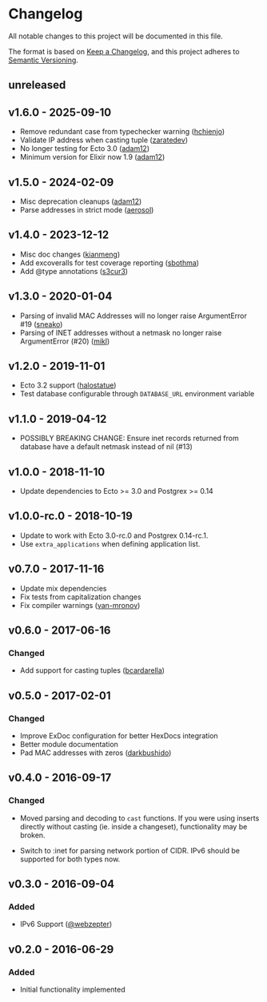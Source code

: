 # Changelog

All notable changes to this project will be documented in this file.

The format is based on [Keep a Changelog](https://keepachangelog.com/en/1.0.0/),
and this project adheres to [Semantic Versioning](https://semver.org/spec/v2.0.0.html).

## unreleased


## v1.6.0 - 2025-09-10

- Remove redundant case from typechecker warning ([hchienjo](https://github.com/hchienjo))
- Validate IP address when casting tuple ([zaratedev](https://github.com/zaratedev))
- No longer testing for Ecto 3.0 ([adam12](https://github.com/adam12))
- Minimum version for Elixir now 1.9 ([adam12](https://github.com/adam12))

## v1.5.0 - 2024-02-09

- Misc deprecation cleanups ([adam12](https://github.com/adam12))
- Parse addresses in strict mode ([aerosol](https://github.com/aerosol))


## v1.4.0 - 2023-12-12

- Misc doc changes ([kianmeng](https://github.com/kianmeng))
- Add excoveralls for test coverage reporting ([sbothma](https://github.com/sbothma))
- Add @type annotations ([s3cur3](https://github.com/s3cur3))


## v1.3.0 - 2020-01-04

- Parsing of invalid MAC Addresses will no longer raise ArgumentError #19 ([sneako](https://github.com/sneako))
- Parsing of INET addresses without a netmask no longer raise ArgumentError (#20) ([mikl](https://github.com/mikl))


## v1.2.0 - 2019-11-01

- Ecto 3.2 support ([halostatue](https://github.com/halostatue))
- Test database configurable through `DATABASE_URL` environment variable


## v1.1.0 - 2019-04-12

- POSSIBLY BREAKING CHANGE: Ensure inet records returned from database have a default
  netmask instead of nil (#13)


## v1.0.0 - 2018-11-10

- Update dependencies to Ecto >= 3.0 and Postgrex >= 0.14


## v1.0.0-rc.0 - 2018-10-19

- Update to work with Ecto 3.0-rc.0 and Postgrex 0.14-rc.1.
- Use `extra_applications` when defining application list.


## v0.7.0 - 2017-11-16

- Update mix dependencies
- Fix tests from capitalization changes
- Fix compiler warnings ([van-mronov](https://github.com/van-mronov))


## v0.6.0 - 2017-06-16

### Changed
- Add support for casting tuples ([bcardarella](https://github.com/bcardarella))


## v0.5.0 - 2017-02-01

### Changed
- Improve ExDoc configuration for better HexDocs integration
- Better module documentation
- Pad MAC addresses with zeros ([darkbushido](https://github.com/darkbushido))


## v0.4.0 - 2016-09-17

### Changed
- Moved parsing and decoding to `cast` functions. If you were using inserts
  directly without casting (ie. inside a changeset), functionality may be broken.

- Switch to :inet for parsing network portion of CIDR. IPv6 should be supported for
  both types now.


## v0.3.0 - 2016-09-04

### Added
- IPv6 Support ([@webzepter](https://github.com/webzepter))


## v0.2.0 - 2016-06-29

### Added
- Initial functionality implemented
